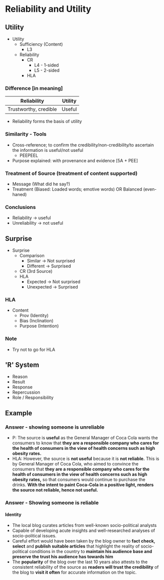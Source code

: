 # Reliability and Utility

## Utility

- Utility
    * Sufficiency (Content)
        + L3
    * Reliability
        + CR
            + L4 - 1-sided
            + L5 - 2-sided
        + HLA

### Difference [in meaning]

| Reliability           | Utility |
|-----------------------|---------|
| Trustworthy, credible | Useful  |

- Reliability forms the basis of utility

### Similarity - Tools

- Cross-reference; to confirm the credibility/non-credibility/to ascertain the information is useful/not useful
    * PEEPEEL
- Purpose explained: with provenance and evidence [5A + PEE]

### Treatment of Source (treatment of content supported)

- Message (What did he say?)
- Treatment (Biased: Loaded words; emotive words) OR Balanced (even-haned)

### Conclusions

- Reliability &rarr; useful
- Unreliability &rarr; not useful

## Surprise

- Surprise
    * Comparison
        + Similar &rarr; Not surprised
        + Different &rarr; Surprised
    * CR (3rd Source)
    * HLA
        + Expected &rarr; Not surprised
        + Unexpected &rarr; Surprised


### HLA

- Content
    * Prov (Identity)
    * Bias (Inclination)
    * Purpose (Intention)

### Note

- Try not to go for HLA

## 'R' System

- Reason
- Result
- Response
- Repercussion
- Role / Responsibility

## Example

### Answer - showing someone is unreliable

- P: The source is __useful__ as the General Manager of Coca Cola wants the consumers to know that __they are a responsible company who cares for the health of consumers in the view of health concerns such as high obesity rates.__
- HLA: However, the source is __not useful__ because it is __not reliable.__ This is by General Manager of Coca Cola, who aimed to convince the consumers that __they are a responsible company who cares for the health of consumers in the view of health concerns such as high obesity rates,__ so that consumers would continue to purchase the drinks. __With the intent to paint Coca-Cola in a positive light, renders the source not reliable, hence not useful.__

### Answer - Showing someone is reliable

#### Identity

- The local blog curates articles from well-known socio-political analysts
- Capable of developing acute insights and well-researched analyses of socio-political issues.
- Careful effort would have been taken by the blog owner to __fact check, select__ and __publish suitable articles__ that highlight the reality of socio-political conditions in the country to __maintain his audience base and preserve the trust his audience has towards him__
- The __popularity__ of the blog over the last 10 years also attests to the consistent reliability of the source as __readers will trust the credibility__ of the blog to __visit it often__ for accurate information on the topic.
